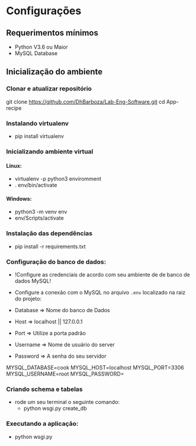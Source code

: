 # Configurações

## Requerimentos mínimos
- Python V3.6 ou Maior
- MySQL Database

## Inicialização do ambiente

### Clonar e atualizar repositório

git clone https://github.com/DhBarboza/Lab-Eng-Software.git
cd App-recipe


### Instalando virtualenv

- pip install virtualenv


### Inicializando ambiente virtual
#### Linux:

- virtualenv -p python3 enviromment
- . env/bin/activate

#### Windows:
- python3 -m venv env
- env/Scripts/activate

### Instalação das dependências
- pip install -r requirements.txt


### Configuração do banco de dados:
- !Configure as credenciais de acordo com seu ambiente de de banco de dados MySQL!
- Configure a conexão com o MySQL no arquivo `.env` localizado na raiz do projeto:

- Database => Nome do banco de Dados
- Host => localhost || 127.0.0.1
- Port => Utilize a porta padrão
- Username => Nome de usuário do server 
- Password => A senha do seu servidor

MYSQL_DATABASE=cook
MYSQL_HOST=localhost
MYSQL_PORT=3306 
MYSQL_USERNAME=root 
MYSQL_PASSWORD=

### Criando schema e tabelas
- rode um seu terminal o seguinte comando:
  - python wsgi.py create_db

### Executando a aplicação:
- python wsgi.py


